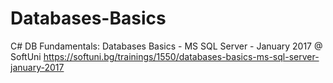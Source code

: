 # Databases-Basics
C# DB Fundamentals: Databases Basics - MS SQL Server - January 2017 @ SoftUni
https://softuni.bg/trainings/1550/databases-basics-ms-sql-server-january-2017
